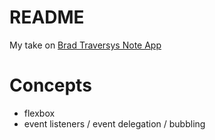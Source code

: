 # README

My take on [Brad Traversys Note App](https://50projects50days.com/projects/notes-app/)

# Concepts
- flexbox
- event listeners / event delegation / bubbling